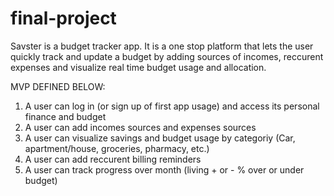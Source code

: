 # final-project

Savster is a budget tracker app. It is a one stop platform that lets the user quickly track and update a budget by adding sources of incomes, reccurent expenses and visualize real time budget usage and allocation.

MVP DEFINED BELOW:

1) A user can log in (or sign up of first app usage) and access its personal finance and budget
2) A user can add incomes sources and expenses sources
3) A user can visualize savings and budget usage by categoriy (Car, apartment/house, groceries, pharmacy, etc.)
4) A user can add reccurent billing reminders
5) A user can track progress over month (living + or - % over or under budget)
